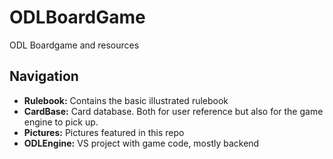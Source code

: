 # ODLBoardGame
ODL Boardgame and resources

## Navigation
- **Rulebook:** Contains the basic illustrated rulebook
- **CardBase:** Card database. Both for user reference but also for the game engine to pick up.
- **Pictures:** Pictures featured in this repo
- **ODLEngine:** VS project with game code, mostly backend